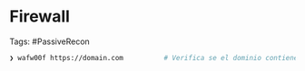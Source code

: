 # Firewall 

Tags: #PassiveRecon 

```bash 
❯ wafw00f https://domain.com          # Verifica se el dominio contiene un Firewall 
```